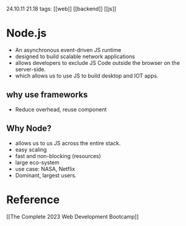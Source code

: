 24.10.11  21.18
tags: [[web]] [[backend]] [[js]]

# Node.js
- An asynchronous event-driven JS runtime  
- designed to build scalable network applications
- allows developers to exclude JS Code outside the browser on the server-side.
- which allows us to use JS to build desktop and IOT apps.

## why use frameworks 
- Reduce overhead, reuse component    

## Why Node?
- allows us to us JS across the entire stack.
- easy scaling
- fast and non-blocking (resources)
- large eco-system
- use case: NASA, Netflix
- Dominant, largest users.




# Reference

[[The Complete 2023 Web Development Bootcamp]]